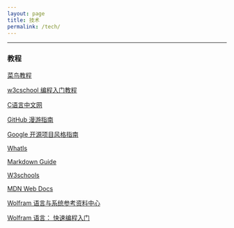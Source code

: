```yaml
---
layout: page
title: 技术
permalink: /tech/
---
```



---

### 教程

<a href="https://www.runoob.com/" target="_blank">菜鸟教程</a>

<a href="https://www.w3cschool.cn/tutorial" target="_blank">w3cschool 编程入门教程</a>

<a href="http://c.biancheng.net/sitemap/" target="_blank">C语言中文网</a>

<a href="https://github.phodal.com/" target="_blank">GitHub 漫游指南</a>

<a href="https://zh-google-styleguide.readthedocs.io/en/latest/contents/" target="_blank">Google 开源项目风格指南</a>

<a href="https://whatis.techtarget.com/" target="_blank">WhatIs</a>

<a href="https://www.markdownguide.org/getting-started/" target="_blank">Markdown Guide</a>

<a href="https://www.w3schools.com/" target="_blank">W3schools</a>

<a href="https://developer.mozilla.org/zh-CN/" target="_blank">MDN Web Docs</a>

<a href="https://reference.wolfram.com/language/" target="_blank">Wolfram 语言与系统参考资料中心</a>

<a href="https://www.wolfram.com/language/fast-introduction-for-programmers/zh/" target="_blank">Wolfram 语言： 快速编程入门</a>

